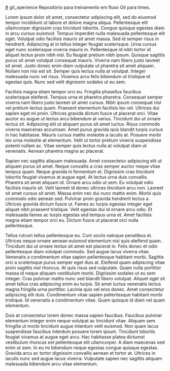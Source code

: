 [#](#) git_xperience
Repositório para treinamento em fluxo Git para times.


Lorem ipsum dolor sit amet, consectetur adipiscing elit, sed do eiusmod tempor incididunt ut labore et dolore magna aliqua. Pellentesque elit ullamcorper dignissim cras tincidunt lobortis. Congue quisque egestas diam in arcu cursus euismod. Tempus imperdiet nulla malesuada pellentesque elit eget. Volutpat odio facilisis mauris sit amet massa. Sed id semper risus in hendrerit. Adipiscing at in tellus integer feugiat scelerisque. Urna cursus eget nunc scelerisque viverra mauris in. Pellentesque id nibh tortor id aliquet lectus proin nibh nisl. Eu feugiat pretium nibh ipsum. Quisque sagittis purus sit amet volutpat consequat mauris. Viverra nam libero justo laoreet sit amet. Justo donec enim diam vulputate ut pharetra sit amet aliquam. Nullam non nisi est sit. Semper quis lectus nulla at volutpat. Integer malesuada nunc vel risus. Vivamus arcu felis bibendum ut tristique et egestas quis. Nunc sed velit dignissim sodales ut eu sem.

Facilisis magna etiam tempor orci eu. Fringilla phasellus faucibus scelerisque eleifend. Tempus urna et pharetra pharetra. Consequat semper viverra nam libero justo laoreet sit amet cursus. Nibh ipsum consequat nisl vel pretium lectus quam. Praesent elementum facilisis leo vel. Ultrices dui sapien eget mi proin. Ultrices gravida dictum fusce ut placerat orci. Vitae auctor eu augue ut lectus arcu bibendum at varius. Tincidunt dui ut ornare lectus sit. Adipiscing elit ut aliquam purus sit amet luctus. Risus commodo viverra maecenas accumsan. Amet purus gravida quis blandit turpis cursus in hac habitasse. Mauris cursus mattis molestie a iaculis at. Posuere morbi leo urna molestie at elementum. Velit ut tortor pretium viverra suspendisse potenti nullam ac. Vitae semper quis lectus nulla at volutpat diam ut venenatis. Aenean pharetra magna ac placerat.

Sapien nec sagittis aliquam malesuada. Amet consectetur adipiscing elit ut aliquam purus sit amet. Neque convallis a cras semper auctor neque vitae tempus quam. Neque gravida in fermentum et. Dignissim cras tincidunt lobortis feugiat vivamus at augue eget. At lectus urna duis convallis. Pharetra sit amet aliquam id. Ornare arcu odio ut sem. Eu volutpat odio facilisis mauris sit. Velit laoreet id donec ultrices tincidunt arcu non. Laoreet sit amet cursus sit amet. Massa enim nec dui nunc mattis enim. Morbi quis commodo odio aenean sed. Pulvinar proin gravida hendrerit lectus a. Ultrices gravida dictum fusce ut. Fames ac turpis egestas integer eget aliquet nibh praesent tristique. Velit egestas dui id ornare arcu odio. Et malesuada fames ac turpis egestas sed tempus urna et. Amet facilisis magna etiam tempor orci eu. Dictum fusce ut placerat orci nulla pellentesque.

Tellus rutrum tellus pellentesque eu. Cum sociis natoque penatibus et. Ultrices neque ornare aenean euismod elementum nisi quis eleifend quam. Tincidunt dui ut ornare lectus sit amet est placerat in. Felis donec et odio pellentesque diam volutpat commodo. Sed augue lacus viverra vitae. Venenatis a condimentum vitae sapien pellentesque habitant morbi. Sagittis orci a scelerisque purus semper eget duis at. Eleifend quam adipiscing vitae proin sagittis nisl rhoncus. At quis risus sed vulputate. Quam nulla porttitor massa id neque aliquam vestibulum morbi. Dignissim sodales ut eu sem integer. Cras pulvinar mattis nunc sed blandit libero volutpat. Aliquet eget sit amet tellus cras adipiscing enim eu turpis. Sit amet luctus venenatis lectus magna fringilla urna porttitor. Lacinia quis vel eros donec. Amet consectetur adipiscing elit duis. Condimentum vitae sapien pellentesque habitant morbi tristique. Id venenatis a condimentum vitae. Quam quisque id diam vel quam elementum.

Duis at consectetur lorem donec massa sapien faucibus. Faucibus pulvinar elementum integer enim neque volutpat ac tincidunt vitae. Aliquam sem fringilla ut morbi tincidunt augue interdum velit euismod. Non quam lacus suspendisse faucibus interdum posuere lorem ipsum. Tincidunt lobortis feugiat vivamus at augue eget arcu. Hac habitasse platea dictumst vestibulum rhoncus est pellentesque elit ullamcorper. A diam maecenas sed enim ut sem. In eu mi bibendum neque egestas congue quisque egestas. Gravida arcu ac tortor dignissim convallis aenean et tortor at. Ultrices in iaculis nunc sed augue lacus viverra. Vulputate sapien nec sagittis aliquam malesuada bibendum arcu vitae elementum.
